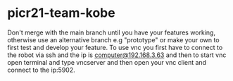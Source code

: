 # picr21-team-kobe

Don't merge with the main branch until you have your features working, otherwise use an alternative branch e.g "prototype" or make your own to first test and develop your feature.
To use vnc you first have to connect to the robot via ssh and the ip is computer@192.168.3.63
and then to start vnc open terminal and type vncserver and then open your vnc client and connect to the ip:5902.

